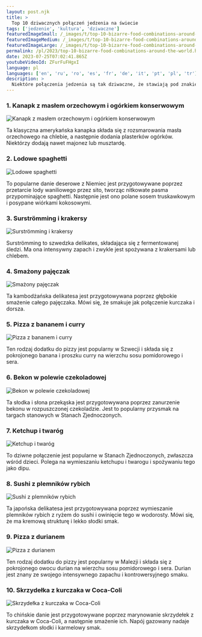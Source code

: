 ```yaml
---
layout: post.njk
title: >
  Top 10 dziwacznych połączeń jedzenia na świecie
tags: ['jedzenie', 'kultura', 'dziwaczne']
featuredImageSmall: /_images/t/top-10-bizarre-food-combinations-around-the-world-cover-pl-small.webp
featuredImageMedium: /_images/t/top-10-bizarre-food-combinations-around-the-world-cover-pl-medium.webp
featuredImageLarge: /_images/t/top-10-bizarre-food-combinations-around-the-world-cover-pl-large.webp
permalink: /pl/2023/top-10-bizarre-food-combinations-around-the-world.html
date: 2023-07-25T07:02:41.865Z
youtubeVideoId: ZFurFuFHgxI
language: pl
languages: ['en', 'ru', 'ro', 'es', 'fr', 'de', 'it', 'pt', 'pl', 'tr']
description: >
  Niektóre połączenia jedzenia są tak dziwaczne, że stawiają pod znakiem zapytania zdrowy rozsądek osoby, która na nie wpadła. Oto 10 najdziwniejszych połączeń jedzenia z różnych stron świata.
---
```


### 1. Kanapk z masłem orzechowym i ogórkiem konserwowym

![Kanapk z masłem orzechowym i ogórkiem konserwowym](/_images/2/2091e4617d790890a5d83de900756d52-medium.webp)

Ta klasyczna amerykańska kanapka składa się z rozsmarowania masła orzechowego na chlebie, a następnie dodania plasterków ogórków. Niektórzy dodają nawet majonez lub musztardę.

### 2. Lodowe spaghetti

![Lodowe spaghetti](/_images/7/7bc72ce8aea7756384079c336b011368-medium.webp)

To popularne danie deserowe z Niemiec jest przygotowywane poprzez przetarcie lody waniliowego przez sito, tworząc nitkowate pasma przypominające spaghetti. Następnie jest ono polane sosem truskawkowym i posypane wiórkami kokosowymi.

### 3. Surströmming i krakersy

![Surströmming i krakersy](/_images/4/4ce106cd11f8eba25a4ed6add4e56d9b-medium.webp)

Surströmming to szwedzka delikates, składająca się z fermentowanej śledzi. Ma ona intensywny zapach i zwykle jest spożywana z krakersami lub chlebem.

### 4. Smażony pajęczak

![Smażony pajęczak](/_images/3/3e858b555a299378a3bcf9ff7fb198bc-medium.webp)

Ta kambodżańska delikatesa jest przygotowywana poprzez głębokie smażenie całego pajęczaka. Mówi się, że smakuje jak połączenie kurczaka i dorsza.

### 5. Pizza z bananem i curry

![Pizza z bananem i curry](/_images/8/809a1018167c0cd604ecae0848869aea-medium.webp)

Ten rodzaj dodatku do pizzy jest popularny w Szwecji i składa się z pokrojonego banana i proszku curry na wierzchu sosu pomidorowego i sera.

### 6. Bekon w polewie czekoladowej

![Bekon w polewie czekoladowej](/_images/6/6c608e15114a1150f1e21aa5b14f2bf3-medium.webp)

Ta słodka i słona przekąska jest przygotowywana poprzez zanurzenie bekonu w rozpuszczonej czekoladzie. Jest to popularny przysmak na targach stanowych w Stanach Zjednoczonych.

### 7. Ketchup i twaróg

![Ketchup i twaróg](/_images/4/496a666feeddee8853ae427926390981-medium.webp)

To dziwne połączenie jest popularne w Stanach Zjednoczonych, zwłaszcza wśród dzieci. Polega na wymieszaniu ketchupu i twarogu i spożywaniu tego jako dipu.

### 8. Sushi z plemników rybich

![Sushi z plemników rybich](/_images/6/6d65984f26959f673aa028b2aabc99c9-medium.webp)

Ta japońska delikatesa jest przygotowywana poprzez wymieszanie plemników rybich z ryżem do sushi i owinięcie tego w wodorosty. Mówi się, że ma kremową strukturę i lekko słodki smak.

### 9. Pizza z durianem

![Pizza z durianem](/_images/4/4c1c3714b8a506461a438d6ca3317a47-medium.webp)

Ten rodzaj dodatku do pizzy jest popularny w Malezji i składa się z pokrojonego owocu durian na wierzchu sosu pomidorowego i sera. Durian jest znany ze swojego intensywnego zapachu i kontrowersyjnego smaku.

### 10. Skrzydełka z kurczaka w Coca-Coli

![Skrzydełka z kurczaka w Coca-Coli](/_images/c/c4a4118cdb024a3a50ab0bbe98228bdc-medium.webp)

To chińskie danie jest przygotowywane poprzez marynowanie skrzydełek z kurczaka w Coca-Coli, a następnie smażenie ich. Napój gazowany nadaje skrzydełkom słodki i karmelowy smak.

